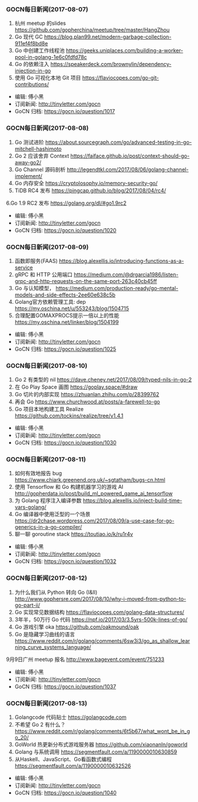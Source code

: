 ### GOCN每日新闻(2017-08-07)

1. 杭州 meetup 的slides https://github.com/gopherchina/meetup/tree/master/HangZhou
2. Go 现代 GC https://blog.plan99.net/modern-garbage-collection-911ef4f8bd8e
3. Go 中创建工作线程池 https://geeks.uniplaces.com/building-a-worker-pool-in-golang-1e6c0fdfd78c
4. Go 的依赖注入 https://speakerdeck.com/brownylin/dependency-injection-in-go
5. 使用 Go 可视化本地 Git 项目 https://flaviocopes.com/go-git-contributions/

* 编辑: 傅小黑
* 订阅新闻: http://tinyletter.com/gocn
* GoCN 归档: https://gocn.io/question/1017

### GOCN每日新闻(2017-08-08)

1. Go 测试进阶 https://about.sourcegraph.com/go/advanced-testing-in-go-mitchell-hashimoto
2. Go 2 应该舍弃 Context https://faiface.github.io/post/context-should-go-away-go2/
3. Go Channel 源码剖析 http://legendtkl.com/2017/08/06/golang-channel-implement/
4. Go 内存安全 https://cryptolosophy.io/memory-security-go/
5. TiDB RC4 发布 https://pingcap.github.io/blog/2017/08/04/rc4/

6.Go 1.9 RC2 发布 https://golang.org/dl/#go1.9rc2

* 编辑: 傅小黑
* 订阅新闻: http://tinyletter.com/gocn
* GoCN 归档: https://gocn.io/question/1020

### GOCN每日新闻(2017-08-09)

1. 函数即服务(FAAS) https://blog.alexellis.io/introducing-functions-as-a-service
2. gRPC 和 HTTP 公用端口 https://medium.com/@drgarcia1986/listen-grpc-and-http-requests-on-the-same-port-263c40cb45ff
3. Go 与认知模型， https://medium.com/production-ready/go-mental-models-and-side-effects-2ee60e638c5b
4. Golang官方依赖管理工具: dep https://my.oschina.net/u/553243/blog/1504715
5. 合理配置GOMAXPROCS提示一倍以上的性能 https://my.oschina.net/linker/blog/1504199

* 编辑: 傅小黑
* 订阅新闻: http://tinyletter.com/gocn
* GoCN 归档: https://gocn.io/question/1025

### GOCN每日新闻(2017-08-10)

1. Go 2 有类型的 nil https://dave.cheney.net/2017/08/09/typed-nils-in-go-2
2. 在 Go Play Space 画图 https://goplay.space/#draw
3. Go 切片的内部实现 https://zhuanlan.zhihu.com/p/28399762
4. 再会 Go https://www.churchwood.at/posts/a-farewell-to-go
5. Go 项目本地构建工具 Realize https://github.com/tockins/realize/tree/v1.4.1

* 编辑: 傅小黑
* 订阅新闻: http://tinyletter.com/gocn
* GoCN 归档: https://gocn.io/question/1030

### GOCN每日新闻(2017-08-11)

1. 如何有效地报告 bug https://www.chiark.greenend.org.uk/~sgtatham/bugs-cn.html
2. 使用 Tensorflow 和 Go 构建机器学习的游戏 AI http://gopherdata.io/post/build_ml_powered_game_ai_tensorflow
3. 为 Golang 程序注入编译参数 https://blog.alexellis.io/inject-build-time-vars-golang/
4. Go 编译器中使用泛型的一个场景 https://dr2chase.wordpress.com/2017/08/09/a-use-case-for-go-generics-in-a-go-compiler/
5. 聊一聊 goroutine stack https://toutiao.io/k/ru1r4v

* 编辑: 傅小黑
* 订阅新闻: http://tinyletter.com/gocn
* GoCN 归档: https://gocn.io/question/1032

### GOCN每日新闻(2017-08-12)

1. 为什么我们从 Python 转向 Go (I&II) http://www.gophersre.com/2017/08/10/why-i-moved-from-python-to-go-part-ii/
2. Go 实现常见数据结构 https://flaviocopes.com/golang-data-structures/
3. 3年半，50万行 Go 代码 https://npf.io/2017/03/3.5yrs-500k-lines-of-go/
4. Go 游戏引擎 oka https://github.com/oakmound/oak
5. Go 是隐藏学习曲线的语言 https://www.reddit.com/r/golang/comments/6sw3i3/go_as_shallow_learning_curve_systems_language/

9月9日广州 meetup 报名
http://www.bagevent.com/event/751233

* 编辑: 傅小黑
* 订阅新闻: http://tinyletter.com/gocn
* GoCN 归档: https://gocn.io/question/1037

### GOCN每日新闻(2017-08-13)

1. Golangcode 代码贴士 https://golangcode.com
2. 不希望 Go 2 有什么？ https://www.reddit.com/r/golang/comments/6t5b67/what_wont_be_in_go_20/
3. GoWorld 热更新分布式游戏服务器 https://github.com/xiaonanln/goworld
4. Golang 与系统调用 https://segmentfault.com/a/1190000010630859
5. 从Haskell、JavaScript、Go看函数式编程 https://segmentfault.com/a/1190000010632526

* 编辑: 傅小黑
* 订阅新闻: http://tinyletter.com/gocn
* GoCN 归档: https://gocn.io/question/1040